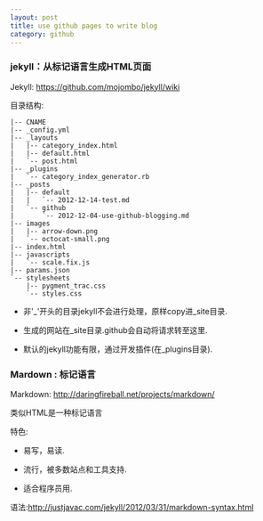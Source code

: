 ```yaml
---
layout: post
title: use github pages to write blog
category: github
---
```


### jekyll：从标记语言生成HTML页面

Jekyll: <https://github.com/mojombo/jekyll/wiki>

目录结构:

    |-- CNAME
    |-- _config.yml
    |-- _layouts
    |   |-- category_index.html
    |   |-- default.html
    |   `-- post.html
    |-- _plugins
    |   `-- category_index_generator.rb
    |-- _posts
    |   |-- default
    |   |   `-- 2012-12-14-test.md
    |   `-- github
    |       `-- 2012-12-04-use-github-blogging.md
    |-- images
    |   |-- arrow-down.png
    |   `-- octocat-small.png
    |-- index.html
    |-- javascripts
    |   `-- scale.fix.js
    |-- params.json
    `-- stylesheets
        |-- pygment_trac.css
        `-- styles.css


* 非'_'开头的目录jekyll不会进行处理，原样copy进_site目录.

* 生成的网站在_site目录.github会自动将请求转至这里.

* 默认的jekyll功能有限，通过开发插件(在_plugins目录).

### Mardown : 标记语言

Markdown: <http://daringfireball.net/projects/markdown/>

类似HTML是一种标记语言

特色:

*  易写，易读.

*  流行，被多数站点和工具支持.

*  适合程序员用.

语法:<http://justjavac.com/jekyll/2012/03/31/markdown-syntax.html>



